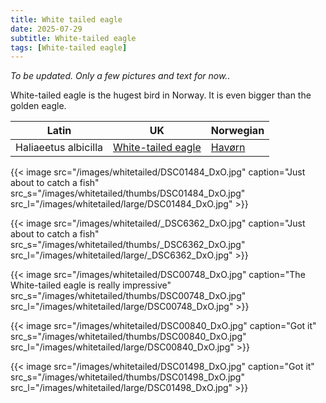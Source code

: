 ```yaml
---
title: White tailed eagle
date: 2025-07-29
subtitle: White-tailed eagle
tags: [White-tailed eagle]
---
```

*To be updated. Only a few pictures and text for now..*

White-tailed eagle is the hugest bird in Norway. It is even bigger than the golden eagle.

<!--more-->

| Latin      | UK | Norwegian |
| ----------- | ----------- |   ----------- |
| Haliaeetus albicilla |  [White-tailed eagle](https://en.wikipedia.org/wiki/White-tailed_eagle) | [Havørn](https://no.wikipedia.org/wiki/Hav%C3%B8rn) |

{{< image src="/images/whitetailed/DSC01484_DxO.jpg"  caption="Just about to catch a fish" src_s="/images/whitetailed/thumbs/DSC01484_DxO.jpg" src_l="/images/whitetailed/large/DSC01484_DxO.jpg" >}}

{{< image src="/images/whitetailed/_DSC6362_DxO.jpg"  caption="Just about to catch a fish" src_s="/images/whitetailed/thumbs/_DSC6362_DxO.jpg" src_l="/images/whitetailed/large/_DSC6362_DxO.jpg" >}}

{{< image src="/images/whitetailed/DSC00748_DxO.jpg"  caption="The White-tailed eagle is really impressive" src_s="/images/whitetailed/thumbs/DSC00748_DxO.jpg" src_l="/images/whitetailed/large/DSC00748_DxO.jpg" >}}

{{< image src="/images/whitetailed/DSC00840_DxO.jpg"  caption="Got it" src_s="/images/whitetailed/thumbs/DSC00840_DxO.jpg" src_l="/images/whitetailed/large/DSC00840_DxO.jpg" >}}

{{< image src="/images/whitetailed/DSC01498_DxO.jpg"  caption="Got it" src_s="/images/whitetailed/thumbs/DSC01498_DxO.jpg" src_l="/images/whitetailed/large/DSC01498_DxO.jpg" >}}

